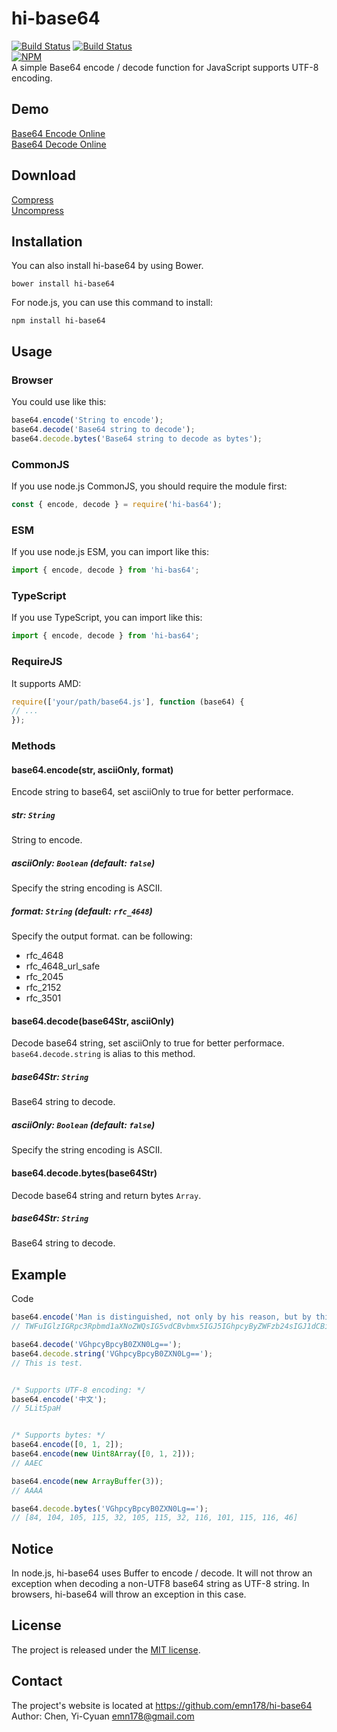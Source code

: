 # hi-base64
[![Build Status](https://api.travis-ci.org/emn178/hi-base64.png)](https://travis-ci.org/emn178/hi-base64)
[![Build Status](https://coveralls.io/repos/emn178/hi-base64/badge.png?branch=master)](https://coveralls.io/r/emn178/hi-base64?branch=master)  
[![NPM](https://nodei.co/npm/hi-base64.png?stars&downloads)](https://nodei.co/npm/hi-base64/)  
A simple Base64 encode / decode function for JavaScript supports UTF-8 encoding.  

## Demo
[Base64 Encode Online](https://emn178.github.io/online-tools/base64_encode.html)  
[Base64 Decode Online](https://emn178.github.io/online-tools/base64_decode.html)  

## Download
[Compress](https://raw.github.com/emn178/hi-base64/master/build/base64.min.js)  
[Uncompress](https://raw.github.com/emn178/hi-base64/master/src/base64.js)

## Installation
You can also install hi-base64 by using Bower.

    bower install hi-base64

For node.js, you can use this command to install:

    npm install hi-base64

## Usage
### Browser
You could use like this:
```JavaScript
base64.encode('String to encode');
base64.decode('Base64 string to decode');
base64.decode.bytes('Base64 string to decode as bytes');
```

### CommonJS
If you use node.js CommonJS, you should require the module first:
```JavaScript
const { encode, decode } = require('hi-bas64');
```

### ESM
If you use node.js ESM, you can import like this:
```TypeScript
import { encode, decode } from 'hi-bas64';
```

### TypeScript
If you use TypeScript, you can import like this:
```TypeScript
import { encode, decode } from 'hi-bas64';
```

### RequireJS
It supports AMD:
```JavaScript
require(['your/path/base64.js'], function (base64) {
// ...
});
```

### Methods
#### base64.encode(str, asciiOnly, format)
Encode string to base64, set asciiOnly to true for better performace.

##### *str: `String`*
String to encode.

##### *asciiOnly: `Boolean` (default: `false`)*
Specify the string encoding is ASCII.

##### *format: `String` (default: `rfc_4648`)*
Specify the output format. can be following:
* rfc_4648
* rfc_4648_url_safe
* rfc_2045
* rfc_2152
* rfc_3501

#### base64.decode(base64Str, asciiOnly)
Decode base64 string, set asciiOnly to true for better performace. `base64.decode.string` is alias to this method.

##### *base64Str: `String`*
Base64 string to decode.

##### *asciiOnly: `Boolean` (default: `false`)*
Specify the string encoding is ASCII.

#### base64.decode.bytes(base64Str)
Decode base64 string and return bytes `Array`.

##### *base64Str: `String`*
Base64 string to decode.

## Example
Code
```JavaScript
base64.encode('Man is distinguished, not only by his reason, but by this singular passion from other animals, which is a lust of the mind, that by a perseverance of delight in the continued and indefatigable generation of knowledge, exceeds the short vehemence of any carnal pleasure.');
// TWFuIGlzIGRpc3Rpbmd1aXNoZWQsIG5vdCBvbmx5IGJ5IGhpcyByZWFzb24sIGJ1dCBieSB0aGlzIHNpbmd1bGFyIHBhc3Npb24gZnJvbSBvdGhlciBhbmltYWxzLCB3aGljaCBpcyBhIGx1c3Qgb2YgdGhlIG1pbmQsIHRoYXQgYnkgYSBwZXJzZXZlcmFuY2Ugb2YgZGVsaWdodCBpbiB0aGUgY29udGludWVkIGFuZCBpbmRlZmF0aWdhYmxlIGdlbmVyYXRpb24gb2Yga25vd2xlZGdlLCBleGNlZWRzIHRoZSBzaG9ydCB2ZWhlbWVuY2Ugb2YgYW55IGNhcm5hbCBwbGVhc3VyZS4=

base64.decode('VGhpcyBpcyB0ZXN0Lg==');
base64.decode.string('VGhpcyBpcyB0ZXN0Lg==');
// This is test.


/* Supports UTF-8 encoding: */
base64.encode('中文');
// 5Lit5paH


/* Supports bytes: */
base64.encode([0, 1, 2]);
base64.encode(new Uint8Array([0, 1, 2]));
// AAEC

base64.encode(new ArrayBuffer(3));
// AAAA

base64.decode.bytes('VGhpcyBpcyB0ZXN0Lg==');
// [84, 104, 105, 115, 32, 105, 115, 32, 116, 101, 115, 116, 46]
```

## Notice
In node.js, hi-base64 uses Buffer to encode / decode. It will not throw an exception when decoding a non-UTF8 base64 string as UTF-8 string. In browsers, hi-base64 will throw an exception in this case.


## License
The project is released under the [MIT license](https://opensource.org/license/mit/).

## Contact
The project's website is located at https://github.com/emn178/hi-base64  
Author: Chen, Yi-Cyuan <emn178@gmail.com>
